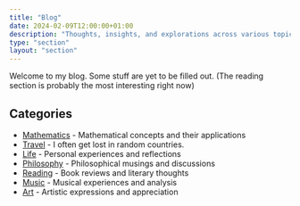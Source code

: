 ```yaml
---
title: "Blog"
date: 2024-02-09T12:00:00+01:00
description: "Thoughts, insights, and explorations across various topics"
type: "section"
layout: "section"
---
```


Welcome to my blog. Some stuff are yet to be filled out. (The reading section is probably the most interesting right now)

## Categories

- [Mathematics](/blog/maths/) - Mathematical concepts and their applications
- [Travel](/blog/travel/) - I often get lost in random countries.
- [Life](/blog/life/) - Personal experiences and reflections
- [Philosophy](/blog/philosophy/) - Philosophical musings and discussions
- [Reading](/blog/reading/) - Book reviews and literary thoughts
- [Music](/blog/music/) - Musical experiences and analysis
- [Art](/blog/art/) - Artistic expressions and appreciation


